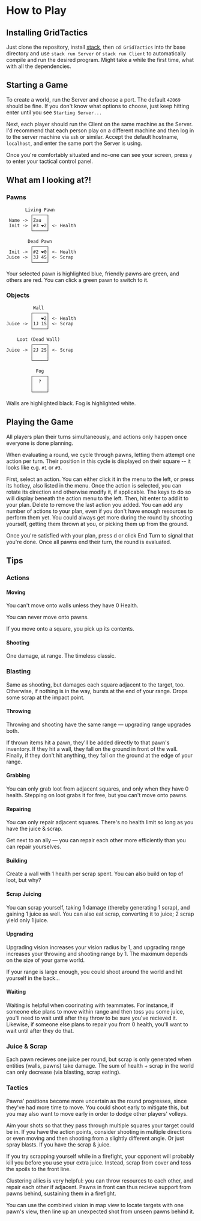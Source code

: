 # How to Play

## Installing GridTactics

Just clone the repository, install [stack](https://docs.haskellstack.org/en/stable/), then `cd GridTactics` into thr base directory and use `stack run Server` or `stack run Client` to automatically compile and run the desired program. Might take a while the first time, what with all the dependencies.

## Starting a Game

To create a world, run the Server and choose a port. The default `42069` should be fine. If you don't know what options to choose, just keep hitting enter until you see `Starting Server...`

Next, each player should run the Client on the same machine as the Server. I'd recommend that each person play on a different machine and then log in to the server machine via `ssh` or similar. Accept the default hostname, `localhost`, and enter the same port the Server is using.

Once you're comfortably situated and no-one can see your screen, press `y` to enter your tactical control panel.

## What am I looking at?!

### Pawns

```
       Living Pawn
         ┌─────┐
 Name -> │Zau  │
 Init -> │#3 ❤︎2│ <- Health
         └─────┘
```
```
        Dead Pawn
         ┌─────┐
 Init -> │#2 ❤︎0│ <- Health
Juice -> │3J 4S│ <- Scrap
         └─────┘
```

Your selected pawn is highlighted blue, friendly pawns are green, and others are red.
You can click a green pawn to switch to it.

### Objects

```
          Wall
         ┌─────┐
         │   ❤︎2│ <- Health
Juice -> │1J 1S│ <- Scrap
         └─────┘
```
```
    Loot (Dead Wall)
         ┌─────┐
Juice -> │2J 2S│ <- Scrap
         │     │
         └─────┘
```
```
           Fog
         ┌─────┐
         │  ?  │
         │     │
         └─────┘
```

Walls are highlighted black. Fog is highlighted white.

## Playing the Game

All players plan their turns simultaneously, and actions only happen once everyone is done planning.

When evaluating a round, we cycle through pawns, letting them attempt one action per turn. Their position in this cycle is displayed on their square -- it looks like e.g. `#1` or `#3`.

First, select an action. You can either click it in the menu to the left, or press its hotkey, also listed in the menu.
Once the action is selected, you can rotate its direction and otherwise modify it, if applicable. The keys to do so will display beneath the action menu to the left.
Then, hit enter to add it to your plan. Delete to remove the last action you added.
You can add any number of actions to your plan, even if you don't have enough resources to perform them yet. You could always get more during the round by shooting yourself, getting them thrown at you, or picking them up from the ground.

Once you're satisfied with your plan, press d or click End Turn to signal that you're done. Once all pawns end their turn, the round is evaluated.

## Tips

### Actions

#### Moving
You can't move onto walls unless they have 0 Health.

You can never move onto pawns.

If you move onto a square, you pick up its contents.

#### Shooting
One damage, at range. The timeless classic.

### Blasting
Same as shooting, but damages each square adjacent to the target, too.
Otherwise, if nothing is in the way, bursts at the end of your range.
Drops some scrap at the impact point.

#### Throwing
Throwing and shooting have the same range — upgrading range upgrades both.

If thrown items hit a pawn, they'll be added directly to that pawn's inventory. If they hit a wall, they fall on the ground in front of the wall. Finally, if they don't hit anything, they fall on the ground at the edge of your range.

#### Grabbing
You can only grab loot from adjacent squares, and only when they have 0 health.
Stepping on loot grabs it for free, but you can't move onto pawns.

#### Repairing
You can only repair adjacent squares.
There's no health limit so long as you have the juice & scrap.

Get next to an ally — you can repair each other more efficiently than you can repair yourselves.

#### Building
Create a wall with 1 health per scrap spent.
You can also build on top of loot, but why?

#### Scrap Juicing
You can scrap yourself, taking 1 damage (thereby generating 1 scrap), and gaining 1 juice as well.
You can also eat scrap, converting it to juice; 2 scrap yield only 1 juice.

#### Upgrading
Upgrading vision increases your vision radius by 1, and upgrading range increases your throwing and shooting range by 1. The maximum depends on the size of your game world.

If your range is large enough, you could shoot around the world and hit yourself in the back...

#### Waiting
Waiting is helpful when coorinating with teammates. For instance, if someone else plans to move within range and then toss you some juice, you'll need to wait until after they throw to be sure you've recieved it. Likewise, if someone else plans to repair you from 0 health, you'll want to wait until after they do that.

### Juice & Scrap
Each pawn recieves one juice per round, but scrap is only generated when entities (walls, pawns) take damage. The sum of health + scrap in the world can only decrease (via blasting, scrap eating).

### Tactics
Pawns' positions become more uncertain as the round progresses, since they've had more time to move. You could shoot early to mitigate this, but you may also want to move early in order to dodge other players' volleys.

Aim your shots so that they pass through multiple squares your target could be in. If you have the action points, consider shooting in multiple directions or even moving and then shooting from a slightly different angle. Or just spray blasts. If you have the scrap & juice.

If you try scrapping yourself while in a firefight, your opponent will probably kill you before you use your extra juice. Instead, scrap from cover and toss the spoils to the front line.

Clustering allies is very helpful: you can throw resources to each other, and repair each other if adjacent. Pawns in front can thus recieve support from pawns behind, sustaining them in a firefight.

You can use the combined vision in map view to locate targets with one pawn's view, then line up an unexpected shot from unseen pawns behind it.
